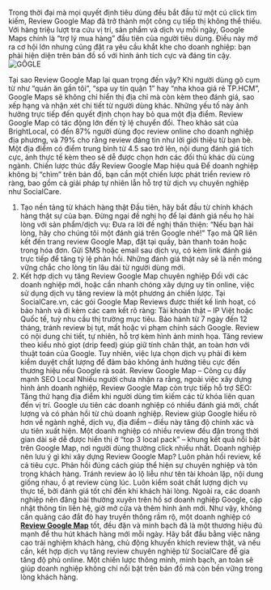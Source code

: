 Trong thời đại mà mọi quyết định tiêu dùng đều bắt đầu từ một cú click tìm kiếm, Review Google Map đã trở thành một công cụ tiếp thị không thể thiếu. Với hàng triệu lượt tra cứu vị trí, sản phẩm và dịch vụ mỗi ngày, Google Maps chính là “trợ lý mua hàng” đầu tiên của người tiêu dùng. Điều này mở ra cơ hội lớn nhưng cũng đặt ra yêu cầu khắt khe cho doanh nghiệp: bạn phải hiện diện trên bản đồ số với hình ảnh tích cực và đáng tin cậy.
![GÔGLE](https://hackmd.io/_uploads/SkxoJ46Egl.png)

Tại sao Review Google Map lại quan trọng đến vậy?
Khi người dùng gõ cụm từ như “quán ăn gần tôi”, “spa uy tín quận 1” hay “nha khoa giá rẻ TP.HCM”, Google Maps sẽ không chỉ hiển thị địa chỉ mà còn kèm theo đánh giá, sao xếp hạng và nhận xét chi tiết từ người dùng khác. Những yếu tố này ảnh hưởng trực tiếp đến quyết định chọn hay bỏ qua một địa điểm.
Review Google Map có tác động lớn đến tỷ lệ chuyển đổi. Theo khảo sát của BrightLocal, có đến 87% người dùng đọc review online cho doanh nghiệp địa phương, và 79% cho rằng review đáng tin như lời giới thiệu từ bạn bè.
Một địa điểm có điểm trung bình từ 4.5 sao trở lên, nội dung đánh giá tích cực, ảnh thực tế kèm theo sẽ dễ được chọn hơn các đối thủ khác dù cùng ngành.
Chiến lược thúc đẩy Review Google Map hiệu quả
Để doanh nghiệp không bị “chìm” trên bản đồ, bạn cần một chiến lược phát triển review rõ ràng, bao gồm cả giải pháp tự nhiên lẫn hỗ trợ từ dịch vụ chuyên nghiệp như SocialCare.
1. Tạo nền tảng từ khách hàng thật
Đầu tiên, hãy bắt đầu từ chính khách hàng thật sự của bạn. Đừng ngại đề nghị họ để lại đánh giá nếu họ hài lòng với sản phẩm/dịch vụ:
Đưa ra lời đề nghị thân thiện: “Nếu bạn hài lòng, hãy cho chúng tôi một đánh giá trên Google nhé!”
Tạo mã QR liên kết đến trang review Google Map, đặt tại quầy, bàn thanh toán hoặc trong hóa đơn.
Gửi SMS hoặc email sau dịch vụ, có kèm link đánh giá trực tiếp để tăng tỷ lệ phản hồi.
Những đánh giá thật này sẽ là nền móng vững chắc cho lòng tin lâu dài từ người dùng mới.
2. Kết hợp dịch vụ tăng Review Google Map chuyên nghiệp
Đối với các doanh nghiệp mới, hoặc cần nhanh chóng xây dựng uy tín online, việc sử dụng dịch vụ tăng review là một phương án chiến lược. Tại SocialCare.vn, các gói Google Map Reviews được thiết kế linh hoạt, có bảo hành và đi kèm các cam kết rõ ràng:
Tài khoản thật – IP Việt hoặc Quốc tế, tuỳ nhu cầu thị trường mục tiêu.
Bảo hành từ 7 ngày đến 12 tháng, tránh review bị tụt, mất hoặc vi phạm chính sách Google.
Review có nội dung chi tiết, tự nhiên, hỗ trợ kèm hình ảnh minh họa.
Tăng review theo kiểu nhỏ giọt (drip feed) giúp giữ tính chân thật, an toàn hơn với thuật toán của Google.
Tuy nhiên, việc lựa chọn dịch vụ phải đi kèm kiểm duyệt chất lượng để đảm bảo không ảnh hưởng tiêu cực đến thương hiệu nếu Google rà soát.
Review Google Map – Công cụ đẩy mạnh SEO Local
Nhiều người chưa nhận ra rằng, ngoài việc xây dựng hình ảnh doanh nghiệp, Review Google Map còn trực tiếp hỗ trợ SEO:
Tăng thứ hạng địa điểm khi người dùng tìm kiếm các từ khóa liên quan đến vị trí.
Google ưu tiên các doanh nghiệp có nhiều đánh giá mới, chất lượng và có phản hồi từ chủ doanh nghiệp.
Review giúp Google hiểu rõ hơn về ngành nghề, dịch vụ, địa điểm – điều này tăng độ chính xác và ưu tiên xuất hiện.
Một doanh nghiệp có nhiều review đều đặn trong thời gian dài sẽ dễ được hiển thị ở “top 3 local pack” – khung kết quả nổi bật trên Google Map, nơi người dùng thường click nhiều nhất.
Doanh nghiệp nên lưu ý gì khi xây dựng Review Google Map?
Luôn phản hồi review, kể cả tiêu cực. Phản hồi đúng cách giúp thể hiện sự chuyên nghiệp và tôn trọng khách hàng.
Tránh review ảo lộ liễu như tên tài khoản lặp, nội dung giống nhau, ồ ạt review cùng lúc.
Luôn kiểm soát chất lượng dịch vụ thực tế, bởi đánh giá tốt chỉ đến khi khách hài lòng.
Ngoài ra, các doanh nghiệp nên đăng bài thường xuyên trên hồ sơ doanh nghiệp Google, cập nhật thông tin liên hệ, giờ mở cửa và thêm hình ảnh mới.
Như vậy, không cần quảng cáo đắt đỏ hay truyền thông rầm rộ, một doanh nghiệp có [**Review Google Map**](https://socialcare.vn/service/google/map-reviews ) tốt, đều đặn và minh bạch đã là một thương hiệu đủ mạnh để thu hút khách hàng mới mỗi ngày.
Hãy bắt đầu bằng việc nâng cao trải nghiệm khách hàng, chủ động khuyến khích review thật, và nếu cần, kết hợp dịch vụ tăng review chuyên nghiệp từ SocialCare để gia tăng độ phủ online. Một chiến lược thông minh, minh bạch, an toàn sẽ giúp doanh nghiệp không chỉ nổi bật trên bản đồ mà còn bền vững trong lòng khách hàng.



